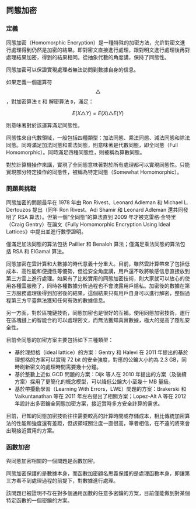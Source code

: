 ## 同態加密

### 定義

同態加密（Homomorphic Encryption）是一種特殊的加密方法，允許對密文進行處理得到仍然是加密的結果。即對密文直接進行處理，跟對明文進行處理後再對處理結果加密，得到的結果相同。從抽象代數的角度講，保持了同態性。

同態加密可以保證實現處理者無法訪問到數據自身的信息。

如果定義一個運算符 $$\triangle{}$$，對加密算法 `E` 和 解密算法 `D`，滿足：

$$E(X\triangle{}Y) = E(X)\triangle{} E(Y)$$

則意味著對於該運算滿足同態性。

同態性來自代數領域，一般包括四種類型：加法同態、乘法同態、減法同態和除法同態。同時滿足加法同態和乘法同態，則意味著是代數同態，即全同態（Full Homomorphic）。同時滿足四種同態性，則被稱為算數同態。

對於計算機操作來講，實現了全同態意味著對於所有處理都可以實現同態性。只能實現部分特定操作的同態性，被稱為特定同態（Somewhat Homomorphic）。

### 問題與挑戰

同態加密的問題最早在 1978 年由 Ron Rivest、Leonard Adleman 和 Michael L. Dertouzos 提出（同年 Ron Rivest、Adi Shamir 和 Leonard Adleman 還共同發明了 RSA 算法）。但第一個“全同態”的算法直到 2009 年才被克雷格·金特里（Craig Gentry）在論文《Fully Homomorphic Encryption Using Ideal Lattices》中提出並進行數學證明。

僅滿足加法同態的算法包括 Paillier 和 Benaloh 算法；僅滿足乘法同態的算法包括 RSA 和 ElGamal 算法。

同態加密在雲計算和大數據的時代意義十分重大。目前，雖然雲計算帶來了包括低成本、高性能和便捷性等優勢，但從安全角度講，用戶還不敢將敏感信息直接放到第三方雲上進行處理。如果有了比較實用的同態加密技術，則大家就可以放心的使用各種雲服務了，同時各種數據分析過程也不會洩露用戶隱私。加密後的數據在第三方服務處理後得到加密後的結果，這個結果只有用戶自身可以進行解密，整個過程第三方平臺無法獲知任何有效的數據信息。

另一方面，對於區塊鏈技術，同態加密也是很好的互補。使用同態加密技術，運行在區塊鏈上的智能合約可以處理密文，而無法獲知真實數據，極大的提高了隱私安全性。

目前全同態的加密方案主要包括如下三種類型：

* 基於理想格（ideal lattice）的方案：Gentry 和 Halevi 在 2011 年提出的基於理想格的方案可以實現 72 bit 的安全強度，對應的公鑰大小約為 2.3 GB，同時刷新密文的處理時間需要幾十分鐘。
* 基於整數上近似 GCD 問題的方案：Dijk 等人在 2010 年提出的方案（及後續方案）採用了更簡化的概念模型，可以降低公鑰大小至幾十 MB 量級。
* 基於帶擾動學習（Learning With Errors，LWE）問題的方案：Brakerski 和 Vaikuntanathan 等在 2011 年左右提出了相關方案；Lopez-Alt A 等在 2012 年設計出多密鑰全同態加密方案，接近實時多方安全計算的需求。

目前，已知的同態加密技術往往需要較高的計算時間或存儲成本，相比傳統加密算法的性能和強度還有差距，但該領域關注度一直很高，筆者相信，在不遠的將來會出現接近實用的方案。

### 函數加密
與同態加密相關的一個問題是函數加密。

同態加密保護的是數據本身，而函數加密顧名思義保護的是處理函數本身，即讓第三方看不到處理過程的前提下，對數據進行處理。

該問題已被證明不存在對多個通用函數的任意多密鑰的方案，目前僅能做到對某個特定函數的一個密鑰的方案。

